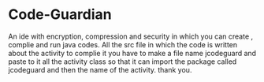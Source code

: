 # Code-Guardian
An ide with encryption, compression and security in which you can create , complie and run java codes. 
All the src file in which the code is written about the activity to complie it you have to make a file name jcodeguard and paste to it all the activity class so that it can import the package called jcodeguard and then the name of the activity.
thank you.
